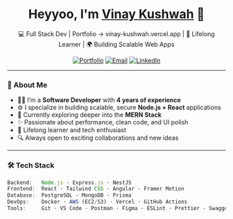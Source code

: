 <h1 align="center">Heyyoo, I'm <a href="https://www.linkedin.com/in/vinaykushwah017/" target="_blank">Vinay Kushwah</a> 👋</h1>

<p align="center">
  💻 Full Stack Dev | Portfolio → vinay-kushwah.vercel.app | 🧠 Lifelong Learner | 🌍 Building Scalable Web Apps  
</p>

<p align="center">
  <a href="https://vinay-kushwah.vercel.app" target="_blank"><img alt="Portfolio" src="https://img.shields.io/badge/Portfolio-%23000000.svg?style=flat&logo=vercel&logoColor=white" /></a>
  <a href="mailto:vinaykushwah017@gmail.com"><img alt="Email" src="https://img.shields.io/badge/Email-D14836?style=flat&logo=gmail&logoColor=white" /></a>
  <a href="https://www.linkedin.com/in/vinaykushwah017/"><img alt="LinkedIn" src="https://img.shields.io/badge/LinkedIn-%230077B5.svg?style=flat&logo=linkedin&logoColor=white" /></a>
</p>

---

### 🚀 About Me

- 👨‍💻 I’m a **Software Developer** with **4 years of experience**
- ⚙️ I specialize in building scalable, secure **Node.js + React** applications
- 🌱 Currently exploring deeper into the **MERN Stack**
- ✨ Passionate about performance, clean code, and UI polish
- 🧠 Lifelong learner and tech enthusiast
- 🔍 Always open to exciting collaborations and new ideas

---

### 🛠 Tech Stack

```ts
Backend:   Node.js · Express.js · NestJS  
Frontend:  React · Tailwind CSS · Angular · Framer Motion  
Database:  PostgreSQL · MongoDB · Prisma  
DevOps:    Docker · AWS (EC2/S3) · Vercel · GitHub Actions  
Tools:     Git · VS Code · Postman · Figma · ESLint · Prettier · Swagger
